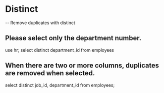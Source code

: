 # Distinct
-- Remove duplicates with distinct
## Please select only the department number.
use hr;
select distinct 
	department_id 
from employees
## When there are two or more columns, duplicates are removed when selected.
select distinct
	job_id,
	department_id
from
	employees;
